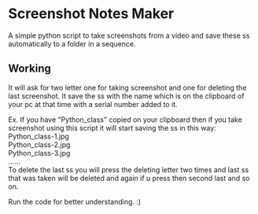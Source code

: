 
# Screenshot Notes Maker
A simple python script to take screenshots from a video and save these ss automatically to a folder in a sequence.


## Working
It will ask for two letter one for taking screenshot and one for deleting the last screenshot.
It save the ss with the name which is on the clipboard of your pc at that time with a serial number added to it.

Ex. If you have "Python_class" copied on your clipboard then if you take screenshot using this script it will start saving the ss in this way:
Python_class-1.jpg</br>
Python_class-2.jpg</br>
Python_class-3.jpg</br>
......</br>
To delete the last ss you will press the deleting letter two times and last ss that was taken will be deleted and again if u press then second last and so on.</br>

Run the code for better understanding. :)


